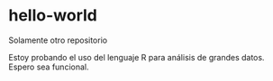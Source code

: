 # hello-world
Solamente otro repositorio

Estoy probando el uso del lenguaje R para análisis de grandes datos.
Espero sea funcional.
